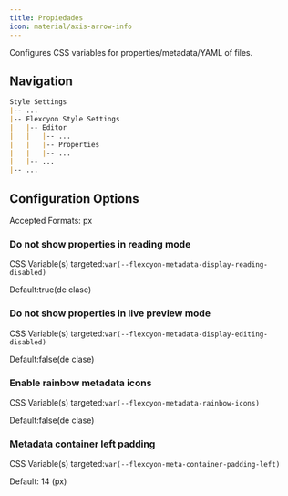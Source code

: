 ```yaml
---
title: Propiedades
icon: material/axis-arrow-info
---
```


Configures CSS variables for properties/metadata/YAML of files.

## Navigation

```md
Style Settings
|-- ...
|-- Flexcyon Style Settings
|   |-- Editor
|   |   |-- ...
|   |   |-- Properties
|   |   |-- ...
|   |-- ...
|-- ...
```

## Configuration Options

Accepted Formats: px

### Do not show properties in reading mode

CSS Variable(s) targeted:`var(--flexcyon-metadata-display-reading-disabled)`

Default:true(de clase)

### Do not show properties in live preview mode

CSS Variable(s) targeted:`var(--flexcyon-metadata-display-editing-disabled)`

Default:false(de clase)

### Enable rainbow metadata icons

CSS Variable(s) targeted:`var(--flexcyon-metadata-rainbow-icons)`

Default:false(de clase)

### Metadata container left padding

CSS Variable(s) targeted:`var(--flexcyon-meta-container-padding-left)`

Default: 14 (px)

